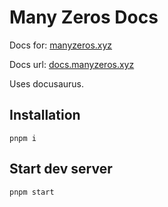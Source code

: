 # Many Zeros Docs

Docs for:
[manyzeros.xyz](https://manyzeros.xyz)

Docs url:
[docs.manyzeros.xyz](https://docs.manyzeros.xyz)

Uses docusaurus.

## Installation

```
pnpm i
```

## Start dev server

```
pnpm start
```
